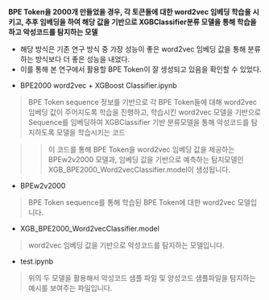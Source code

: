 **BPE Token을 2000개 만들었을 경우, 각 토큰들에 대한 word2vec 임베딩 학습을 시키고, 추후 임베딩을 하여 해당 값을 기반으로 XGBClassifier분류 모델을 통해 학습을 하고 악성코드를 탐지하는 모델**
- 해당 방식은 기존 연구 방식 중 가장 성능이 좋은 word2vec 임베딩 값을 통해 분류하는 방식보다 더 좋은 성능을 내었다.
- 이를 통해 본 연구에서 활용할 BPE Token이 잘 생성되고 있음을 확인할 수 있었다.

* BPE2000 word2vec + XGBoost Classifier.ipynb

> BPE Token sequence 정보를 기반으로 각 BPE Token들에 대해 word2vec 임베딩 값이 주어지도록 학습을 진행하고, 학습시킨 word2vec 모델을 기반으로 Sequence를 임베딩하여 XGBClassifier 기반 분류모델을 통해 악성코드를 탐지하도록 모델을 학습시키는 코드

>> 이 코드를 통해 BPE Token을 word2vec 임베딩 값을 제공하는 BPEw2v2000 모델과, 임베딩 값을 기반으로 예측하는 탐지모델인 XGB_BPE2000_Word2vecClassifier.model이 생성됩니다.

* BPEw2v2000

> BPE Token sequence를 통해 학습된 BPE Token에 대한 word2vec 모델입니다.

* XGB_BPE2000_Word2vecClassifier.model

> word2vec 임베딩 값을 기반으로 악성코드를 탐지하는 모델입니다.

* test.ipynb

> 위의 두 모델을 활용해서 악성코드 샘플 파일 및 양성코드 샘플파일을 탐지하는 예시를 보여주는 파일입니다.

